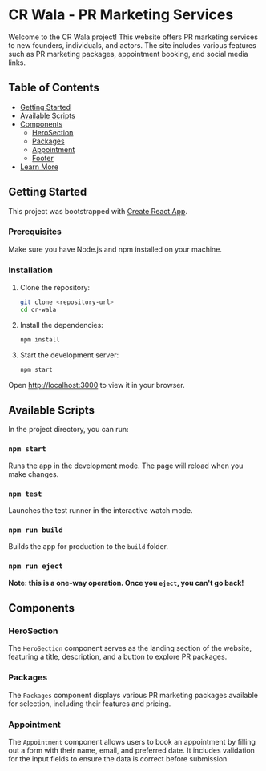 # CR Wala - PR Marketing Services

Welcome to the CR Wala project! This website offers PR marketing services to new founders, individuals, and actors. The site includes various features such as PR marketing packages, appointment booking, and social media links.

## Table of Contents

- [Getting Started](#getting-started)
- [Available Scripts](#available-scripts)
- [Components](#components)
  - [HeroSection](#herosection)
  - [Packages](#packages)
  - [Appointment](#appointment)
  - [Footer](#footer)
- [Learn More](#learn-more)

## Getting Started

This project was bootstrapped with [Create React App](https://github.com/facebook/create-react-app).

### Prerequisites

Make sure you have Node.js and npm installed on your machine.

### Installation

1. Clone the repository:
   ```bash
   git clone <repository-url>
   cd cr-wala
   ```

2. Install the dependencies:
   ```bash
   npm install
   ```

3. Start the development server:
   ```bash
   npm start
   ```

Open [http://localhost:3000](http://localhost:3000) to view it in your browser.

## Available Scripts

In the project directory, you can run:

### `npm start`

Runs the app in the development mode. The page will reload when you make changes.

### `npm test`

Launches the test runner in the interactive watch mode.

### `npm run build`

Builds the app for production to the `build` folder.

### `npm run eject`

**Note: this is a one-way operation. Once you `eject`, you can't go back!**

## Components

### HeroSection

The `HeroSection` component serves as the landing section of the website, featuring a title, description, and a button to explore PR packages.

### Packages

The `Packages` component displays various PR marketing packages available for selection, including their features and pricing.

### Appointment

The `Appointment` component allows users to book an appointment by filling out a form with their name, email, and preferred date. It includes validation for the input fields to ensure the data is correct before submission.
